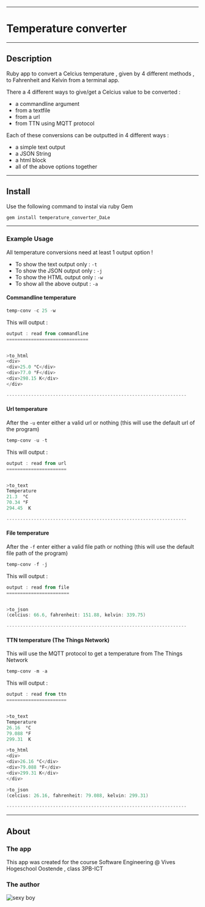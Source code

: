 ***
# Temperature converter
***

## Description
Ruby app to convert a Celcius temperature , given by 4 different methods , to Fahrenheit and Kelvin from a terminal app.


There a 4 different ways to give/get a Celcius value to be converted :
- a commandline argument
- from a textfile
- from a url
- from TTN using MQTT protocol

Each of these conversions can be outputted in 4 different ways :
- a simple text output
- a JSON String
- a html block
- all of the above options together

***

## Install
Use the following command to instal via ruby Gem
```ruby
gem install temperature_converter_DaLe
```
***
### Example Usage
All temperature conversions need at least 1 output option !
- To show the text output only : `-t`
- To show the JSON output only : `-j`
- To show the HTML output only : `-w`
- To show all the above output : `-a`

#### Commandline temperature
```Powershell
temp-conv -c 25 -w
```
This will output :
```Powershell
output : read from commandline
==============================


>to_html
<div>
<div>25.0 °C</div>
<div>77.0 °F</div>
<div>298.15 K</div>
</div>

------------------------------------------------------------------
```

#### Url temperature
After the `-u` enter either a valid url or nothing (this will use the default url of the program)
```Powershell
temp-conv -u -t
```
This will output :
```Powershell
output : read from url
======================


>to_text
Temperature
21.3  °C
70.34 °F
294.45  K

------------------------------------------------------------------
```

#### File temperature
After the `-f` enter either a valid file path or nothing (this will use the default file path of the program)
```Powershell
temp-conv -f -j
```
This will output :
```Powershell
output : read from file
=======================


>to_json
(celcius: 66.6, fahrenheit: 151.88, kelvin: 339.75)

------------------------------------------------------------------
```

#### TTN temperature (The Things Network)
This will use the MQTT protocol to get a temperature from The Things Network
```Powershell
temp-conv -m -a
```
This will output :
```Powershell
output : read from ttn
======================


>to_text
Temperature
26.16  °C
79.088 °F
299.31  K

>to_html
<div>
<div>26.16 °C</div>
<div>79.088 °F</div>
<div>299.31 K</div>
</div>

>to_json
(celcius: 26.16, fahrenheit: 79.088, kelvin: 299.31)

------------------------------------------------------------------
```
***
## About
### The app
This app was created for the course Software Engineering @ Vives Hogeschool Oostende , class 3PB-ICT
### The author
![sexy boy](https://nl.gravatar.com/userimage/28659207/214a41cfdc1633b1670b1a2bd131142f.jpeg "Witness me ...")
